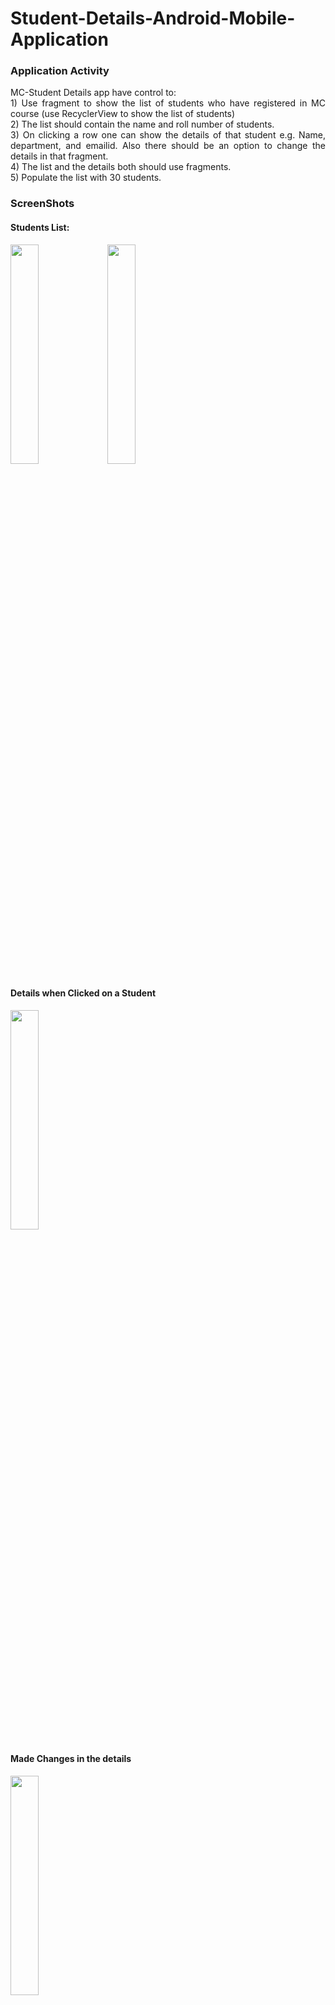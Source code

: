 # Student-Details-Android-Mobile-Application

### Application Activity
<p align = "justify">
MC-Student Details app have control to: <br/>
1) Use fragment to show the list of students who have registered in MC course (use RecyclerView to show the list of students)  <br/>
2) The list should contain the name and roll number of students. <br/>
3) On clicking a row one can show the details of that student e.g. Name, department, and emailid. Also there should be an option to change the details in that fragment.  <br/>
4) The list and the details both should use fragments. <br/>
5) Populate the list with 30 students. <br/> 
</p>

### ScreenShots

#### Students List:
<img src="https://user-images.githubusercontent.com/43794593/154314414-a906e8df-99f5-407a-a4c4-e94b80c6d142.jpg" width=30% height=30%>  <img src="https://user-images.githubusercontent.com/43794593/154314101-6f2b88c5-6720-41a6-814f-4dd05187b12a.jpg" width=30% height=30%>
<br/>

#### Details when Clicked on a Student
<img src="https://user-images.githubusercontent.com/43794593/154314108-ed2994a9-dc34-409c-a336-355ae4383b7b.jpg" width=30% height=30%>
<br/>

#### Made Changes in the details
<img src="https://user-images.githubusercontent.com/43794593/154314131-12d1fdc4-c94a-4f76-833f-62a146cc1c03.jpg" width=30% height=30%>
<br/>

#### Reflected Changes
<img src="https://user-images.githubusercontent.com/43794593/154314151-8dd6a67a-0ada-4862-a786-90fff743aaa0.jpg" width=30% height=30%>

